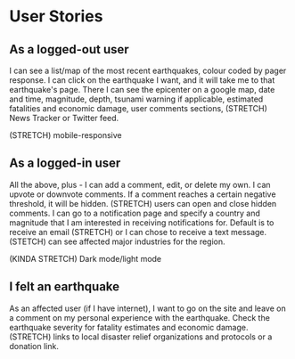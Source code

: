 # User Stories

## As a logged-out user

I can see a list/map of the most recent earthquakes, colour coded by pager response. I can click on the earthquake I want, and it will take me to that earthquake's page. There I can see the epicenter on a google map, date and time, magnitude, depth, tsunami warning if applicable, estimated fatalities and economic damage, user comments sections, (STRETCH) News Tracker or Twitter feed.

(STRETCH) mobile-responsive

## As a logged-in user

All the above, plus - I can add a comment, edit, or delete my own. I can upvote or downvote comments. If a comment reaches a certain negative threshold, it will be hidden. (STRETCH) users can open and close hidden comments. I can go to a notification page and specify a country and magnitude that I am interested in receiving notifications for. Default is to receive an email (STRETCH) or I can chose to receive a text message. (STETCH) can see affected major industries for the region.

(KINDA STRETCH) Dark mode/light mode

## I felt an earthquake

As an affected user (if I have internet), I want to go on the site and leave on a comment on my personal experience with the earthquake. Check the earthquake severity for fatality estimates and economic damage. (STRETCH) links to local disaster relief organizations and protocols or a donation link.
